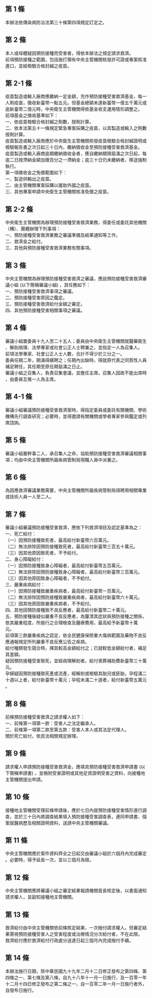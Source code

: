 第 1 條
-------
本辦法依傳染病防治法第三十條第四項規定訂定之。

第 2 條
-------
本人或母體疑因預防接種而受害者，得依本辦法之規定請求救濟。  
前項預防接種之範圍，包括施打領有中央主管機關核發許可證或專案核准  
進口，並經檢驗合格封緘之疫苗。

第 2-1 條
---------
疫苗製造或輸入廠商應繳納一定金額，充作預防接種受害救濟基金，每一  
人劑疫苗，徵收新臺幣一點五元。但基金總額未達新臺幣一億五千萬元或  
逾新臺幣二億元時，中央衛生主管機關得依基金收支運用情形調整之。  
前項基金之徵收基準如下：  
一、依疫苗檢驗合格封緘之劑數，按劑計算。  
二、依本法第五十一條規定緊急專案採購之疫苗，以其製造或輸入之劑數  
    按劑計算。  
疫苗製造或輸入廠商應於中央衛生主管機關核發疫苗檢驗合格封緘證明或  
檢驗報告書之次日起三十日內，繳納徵收金至預防接種受害救濟基金。  
疫苗製造或輸入廠商逾期繳納徵收金者，應自繳納期限屆滿之次日起，每  
逾二日按滯納金額加徵百分之一滯納金；逾三十日仍未繳納者，移送強制  
執行。  
第一項徵收金之免徵範圍如下：  
一、製造供輸出之疫苗。  
二、由主管機關專案採購以援助外國之疫苗。  
三、其他專案申請中央衛生主管機關核准免徵之疫苗。

第 2-2 條
---------
中央衛生主管機關為辦理預防接種受害救濟業務，得委任或委託其他機關  
（構）、團體辦理下列事項：  
一、預防接種受害救濟業務之審議準備及結果通知等工作。  
二、救濟金之給付。  
三、其他與預防接種受害救濟業務有關事項。

第 3 條
-------
中央主管機關為辦理預防接種受害救濟之審議，應設預防接種受害救濟審  
議小組 (以下簡稱審議小組) ，其任務如下：  
一、預防接種受害救濟事項之審議。  
二、預防接種受害原因之鑑定。  
三、預防接種受害救濟給付金額之審定。  
四、其他預防接種受害相關事項之審議。

第 4 條
-------
審議小組置委員十九人至二十五人；委員由中央衛生主管機關就醫藥衛生  
、解剖病理、法學專家或社會公正人士聘兼之，並指定一人為召集人。  
前項法學專家、社會公正人士人數，合計不得少於三分之一。  
委員任期二年，期滿得續聘之；任期內出缺時，得就原代表之同質性人員  
補足聘任，其任期至原任期屆滿之日止。  
審議小組之召集人，負責召集會議，並擔任主席。召集人因故不能出席時  
，由委員互推一人為主席。

第 4-1 條
---------
審議小組審議預防接種受害救濟案時，得指定委員或委託有關機關、學術  
機構先行調查研究；必要時，並得邀請有關機關或學者專家參與鑑定或列  
席諮詢。

第 5 條
-------
審議小組置幹事二人，承召集人之命，協助預防接種受害救濟審議相關事  
項；均由中央主管機關所屬疾病管制局現職人員中派兼之。

第 6 條
-------
為因應救濟審議業務需要，中央主管機關所屬疾病管制局得聘用相關專業  
或技術人員一人至二人。

第 7 條
-------
審議小組審議預防接種受害救濟，應依下列救濟項目及認定基準為之：  
一、死亡給付：  
（一）因預防接種致死者，最高給付新臺幣六百萬元。  
（二）無法排除因預防接種致死者，最高給付新臺幣三百五十萬元。  
（三）因其他原因致死者，不予給付。  
二、身心障礙給付：  
（一）因預防接種致身心障礙者，最高給付新臺幣五百萬元。  
（二）無法排除因預防接種致身心障礙者，最高給付新臺幣三百萬元。  
（三）因其他原因致身心障礙者，不予給付。  
三、嚴重疾病給付：  
（一）因預防接種致嚴重疾病者，最高給付新臺幣一百萬元。  
（二）無法排除因預防接種致嚴重疾病者，最高給付新臺幣六十萬元。  
（三）因其他原因致嚴重疾病者，不予給付。  
四、其他因預防接種致不良反應者，最高給付新臺幣二十萬元。  
五、預防接種後疑似嚴重不良反應者，為釐清其症狀與預防接種之關係，  
    依其嚴重程度，所施行之合理檢查及醫療費用，最高給予新臺幣十萬  
    元。  
前項第三款嚴重疾病之認定，依全民健康保險重大傷病範圍及藥物不良反  
應通報規定所列嚴重不良反應公告之疾病。  
給付種類發生競合時，擇其較高金額給付之；已就較低金額給付者，補足  
其差額。  
疑因預防接種受害致死，並經病理解剖者，給付喪葬補助費新臺幣三十萬  
元。  
孕婦疑因預防接種致死產或流產，經解剖或檢驗其胎兒或胚胎，孕程滿二  
十週以上者，給付新臺幣十萬元；孕程未滿二十週者，給付新臺幣五萬元  
。

第 8 條
-------
前條預防接種受害救濟之請求權人如下：  
一、前條第一項第一款：受害人之法定繼承人。  
二、前條第一項第二款至第五款：受害人本人或其法定代理人。  
關於死亡給付，依民法相關規定辦理。

第 9 條
-------
請求權人申請預防接種受害救濟金，應填具預防接種受害救濟申請書 (以  
下簡稱申請書) ，並檢附受害證明或其他足資證明受害之資料，向接種地  
主管機關提出申請。

第 10 條
--------
接種地主管機關受理前條申請後，應於七日內就預防接種受害情形進行調  
查，並於三十日內將調查結果填入預防接種受害調查表，連同申請書、個  
案就醫病歷及相關證明資料，送請中央主管機關審議。

第 11 條
--------
中央主管機關應於案件資料齊全之日起交由審議小組於六個月內完成審定  
。必要時，得予延長一次，並以三個月為限。

第 12 條
--------
中央主管機關應將審議小組之審定結果報請機關首長核定後，以書面通知  
請求權人，並副知接種地主管機關。

第 13 條
--------
救濟給付由中央主管機關依前條核定結果，一次撥付請求權人。但審定結  
果需視預防接種受害人之受害程度或治療情況分次給付者，不在此限。  
救濟給付應於救濟給付行政處分送達日起三個月內完成撥付手續。

第 14 條
--------
本辦法施行日期，除中華民國九十九年二月十二日修正發布之第四條、第  
四條之一、第七條及第八條，自九十八年十一月一日施行，及一百零一年  
十二月十四日修正發布之第二條之一，自一百零二年一月一日施行者外，  
自發布日施行。

